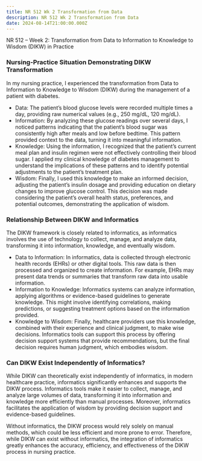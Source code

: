 ```yaml
---
title: NR 512 Wk 2 Transformation from Data
description: NR 512 Wk 2 Transformation from Data
date: 2024-08-14T21:00:00.000Z
---
```


NR 512 – Week 2: Transformation from Data to Information to Knowledge to Wisdom (DIKW) in Practice

### Nursing-Practice Situation Demonstrating DIKW Transformation

In my nursing practice, I experienced the transformation from Data to Information to Knowledge to Wisdom (DIKW) during the management of a patient with diabetes.

* Data: The patient’s blood glucose levels were recorded multiple times a day, providing raw numerical values (e.g., 250 mg/dL, 120 mg/dL).
* Information: By analyzing these glucose readings over several days, I noticed patterns indicating that the patient’s blood sugar was consistently high after meals and low before bedtime. This pattern provided context to the data, turning it into meaningful information.
* Knowledge: Using the information, I recognized that the patient’s current meal plan and insulin regimen were not effectively controlling their blood sugar. I applied my clinical knowledge of diabetes management to understand the implications of these patterns and to identify potential adjustments to the patient’s treatment plan.
* Wisdom: Finally, I used this knowledge to make an informed decision, adjusting the patient’s insulin dosage and providing education on dietary changes to improve glucose control. This decision was made considering the patient’s overall health status, preferences, and potential outcomes, demonstrating the application of wisdom.

### Relationship Between DIKW and Informatics

The DIKW framework is closely related to informatics, as informatics involves the use of technology to collect, manage, and analyze data, transforming it into information, knowledge, and eventually wisdom.

* Data to Information: In informatics, data is collected through electronic health records (EHRs) or other digital tools. This raw data is then processed and organized to create information. For example, EHRs may present data trends or summaries that transform raw data into usable information.
* Information to Knowledge: Informatics systems can analyze information, applying algorithms or evidence-based guidelines to generate knowledge. This might involve identifying correlations, making predictions, or suggesting treatment options based on the information provided.
* Knowledge to Wisdom: Finally, healthcare providers use this knowledge, combined with their experience and clinical judgment, to make wise decisions. Informatics tools can support this process by offering decision support systems that provide recommendations, but the final decision requires human judgment, which embodies wisdom.

### Can DIKW Exist Independently of Informatics?

While DIKW can theoretically exist independently of informatics, in modern healthcare practice, informatics significantly enhances and supports the DIKW process. Informatics tools make it easier to collect, manage, and analyze large volumes of data, transforming it into information and knowledge more efficiently than manual processes. Moreover, informatics facilitates the application of wisdom by providing decision support and evidence-based guidelines.

Without informatics, the DIKW process would rely solely on manual methods, which could be less efficient and more prone to error. Therefore, while DIKW can exist without informatics, the integration of informatics greatly enhances the accuracy, efficiency, and effectiveness of the DIKW process in nursing practice.
